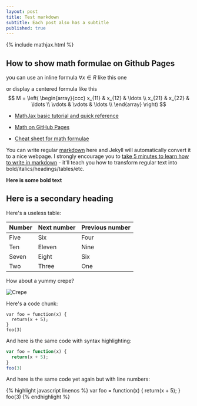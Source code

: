 ```yaml
---
layout: post
title: Test markdown
subtitle: Each post also has a subtitle
published: true
---
```


{% include mathjax.html %}


## How to show math formulae on Github Pages

you can use an inline formula $\forall x \in R$ like this one

or display a centered formula like this
$$
M = \left( \begin{array}{ccc}
x_{11} & x_{12} & \ldots \\
x_{21} & x_{22} & \ldots \\
\vdots & \vdots & \ldots \\
\end{array} \right)
$$


* [MathJax basic tutorial and quick reference](http://meta.math.stackexchange.com/questions/5020/mathjax-basic-tutorial-and-quick-reference)

* [Math on GitHub Pages](http://g14n.info/2014/09/math-on-github-pages/)

* [Cheat sheet for math formulae](http://csrgxtu.github.io/2015/03/20/Writing-Mathematic-Fomulars-in-Markdown/)

You can write regular [markdown](http://markdowntutorial.com/) here and Jekyll will automatically convert it to a nice webpage.  I strongly encourage you to [take 5 minutes to learn how to write in markdown](http://markdowntutorial.com/) - it'll teach you how to transform regular text into bold/italics/headings/tables/etc.

**Here is some bold text**

## Here is a secondary heading

Here's a useless table:
 
| Number | Next number | Previous number |
| :------ |:--- | :--- |
| Five | Six | Four |
| Ten | Eleven | Nine |
| Seven | Eight | Six |
| Two | Three | One |
 

How about a yummy crepe?

![Crepe](http://s3-media3.fl.yelpcdn.com/bphoto/cQ1Yoa75m2yUFFbY2xwuqw/348s.jpg)

Here's a code chunk:

~~~
var foo = function(x) {
  return(x + 5);
}
foo(3)
~~~

And here is the same code with syntax highlighting:

```javascript
var foo = function(x) {
  return(x + 5);
}
foo(3)
```

And here is the same code yet again but with line numbers:

{% highlight javascript linenos %}
var foo = function(x) {
  return(x + 5);
}
foo(3)
{% endhighlight %}
